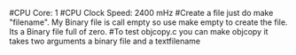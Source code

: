 #CPU Core: 1
#CPU Clock Speed: 2400 mHz
#Create a file just do make "filename". My Binary file is call empty so use make empty to create the file. Its a Binary file full of zero.
#To test objcopy.c you can make objcopy it takes two arguments a binary file and a textfilename
